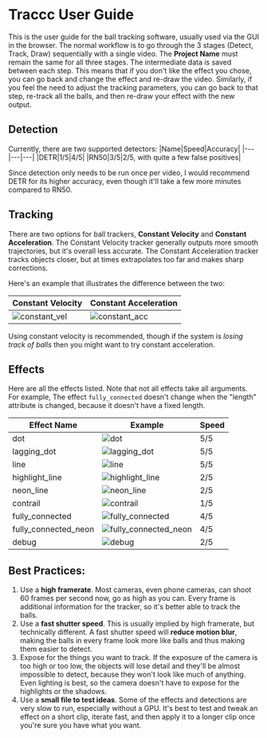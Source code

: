 # Traccc User Guide

This is the user guide for the ball tracking software, usually used via the 
GUI in the browser. The normal workflow is to go through the 3 stages (Detect, Track, Draw) sequentially
with a single video. The __Project Name__ must remain the same for all three stages.
The intermediate data is saved between each step. This means that if you don't like the effect you chose,
you can go back and change the effect and re-draw the video. Similarly, if you feel the need to adjust
the tracking parameters, you can go back to that step, re-track all the balls, and then re-draw your effect
with the new output.

## Detection

Currently, there are two supported detectors:
|Name|Speed|Accuracy|
|---|---|---|
|DETR|1/5|4/5|
|RN50|3/5|2/5, with quite a few false positives|

Since detection only needs to be run once per video, I would recommend DETR for its
higher accuracy, even though it'll take a few more minutes compared to RN50.

## Tracking

There are two options for ball trackers, **Constant Velocity** and **Constant Acceleration**.
The Constant Velocity tracker generally outputs more smooth trajectories, but it's overall less accurate.
The Constant Acceleration tracker tracks objects closer, but at times extrapolates too far and makes sharp corrections.

Here's an example that illustrates the difference between the two:

|Constant Velocity|Constant Acceleration|
|---|---|
|![constant_vel](../img/line_constant_vel.png)|![constant_acc](../img/line_constant_acc.png)|

Using constant velocity is recommended, though if the system is _losing track of balls_
then you might want to try constant acceleration.

## Effects

Here are all the effects listed. Note that not all effects take all arguments.
For example, The effect `fully_connected` doesn't change when the "length" attribute
is changed, because it doesn't have a fixed length.

|Effect Name|Example|Speed|
|---|---|---|
|dot|![dot](../img/dot.png)|5/5|
|lagging_dot|![lagging_dot](../img/lagging_dot.png)|5/5|
|line|![line](../img/line.png)|5/5|
|highlight_line|![highlight_line](../img/highlight_line.png)|2/5|
|neon_line|![neon_line](../img/neon_line.png)|2/5|
|contrail|![contrail](../img/contrail.png)|1/5|
|fully_connected|![fully_connected](../img/fully_connected.png)|4/5|
|fully_connected_neon|![fully_connected_neon](../img/fully_connected_neon.png)|4/5|
|debug|![debug](../img/debug.png)|2/5|

## Best Practices:

1. Use a **high framerate**. Most cameras, even phone cameras, can shoot 60 frames per second now, go as high as you can.
Every frame is additional information for the tracker, so it's better able to track the balls.
2. Use a **fast shutter speed**. This is usually implied by high framerate, but technically different.
A fast shutter speed will **reduce motion blur**, making the balls in every frame look more like balls 
and thus making them easier to detect.
3. Expose for the things you want to track. If the exposure of the camera is too high or too low, the objects will lose detail
and they'll be almost impossible to detect, because they won't look like much of anything. Even lighting is best,
so the camera doesn't have to expose for the highlights or the shadows.
4. Use a **small file to test ideas**. Some of the effects and detections are very slow to run,
especially without a GPU. It's best to test and tweak an effect on a short clip, iterate fast, and then
apply it to a longer clip once you're sure you have what you want.
